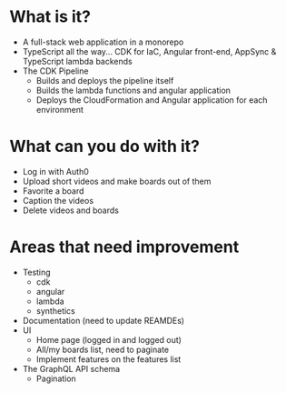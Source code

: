 # What is it?
- A full-stack web application in a monorepo
- TypeScript all the way... CDK for IaC, Angular front-end, AppSync & TypeScript lambda backends
- The CDK Pipeline
  - Builds and deploys the pipeline itself
  - Builds the lambda functions and angular application
  - Deploys the CloudFormation and Angular application for each environment

# What can you do with it?
- Log in with Auth0
- Upload short videos and make boards out of them
- Favorite a board
- Caption the videos
- Delete videos and boards

# Areas that need improvement
- Testing
  - cdk
  - angular
  - lambda
  - synthetics
- Documentation (need to update REAMDEs)
- UI
  - Home page (logged in and logged out)
  - All/my boards list, need to paginate
  - Implement features on the features list
- The GraphQL API schema
  - Pagination
